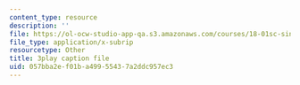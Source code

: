 ```yaml
---
content_type: resource
description: ''
file: https://ol-ocw-studio-app-qa.s3.amazonaws.com/courses/18-01sc-single-variable-calculus-fall-2010/057bba2ef01ba49955437a2ddc957ec3_MK_0QHbUnIA.srt
file_type: application/x-subrip
resourcetype: Other
title: 3play caption file
uid: 057bba2e-f01b-a499-5543-7a2ddc957ec3
---
```

